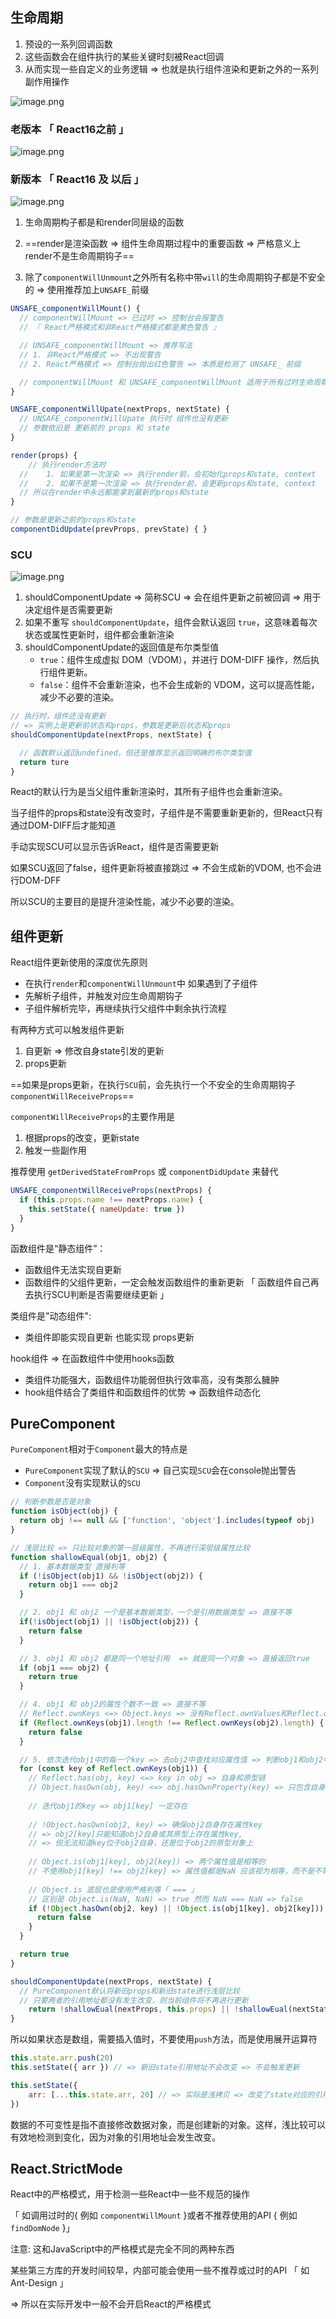 ## 生命周期

1. 预设的一系列回调函数
2. 这些函数会在组件执行的某些关键时刻被React回调
3. 从而实现一些自定义的业务逻辑 => 也就是执行组件渲染和更新之外的一系列副作用操作



![image.png](https://s2.loli.net/2024/09/26/lyDPkECnM31wB9L.png) 



### 老版本 「 React16之前 」

![image.png](https://s2.loli.net/2024/09/24/bkeFHJAfCavu5zD.png) 



### 新版本 「 React16 及 以后  」

![image.png](https://s2.loli.net/2024/09/24/pKU7w1jfJNlkuCg.png)



1. 生命周期构子都是和render同层级的函数

2. ==render是渲染函数 => 组件生命周期过程中的重要函数 => 严格意义上render不是生命周期钩子==

3. 除了`componentWillUnmount`之外所有名称中带`will`的生命周期钩子都是不安全的 => 使用推荐加上`UNSAFE_`前缀

```jsx
UNSAFE_componentWillMount() {
  // componentWillMount => 已过时 => 控制台会报警告 
  // 『 React严格模式和非React严格模式都是黄色警告 』

  // UNSAFE_componentWillMount => 推荐写法
  // 1. 非React严格模式 => 不出现警告
  // 2. React严格模式 => 控制台抛出红色警告 => 本质是检测了 UNSAFE_ 前缀

  // componentWillMount 和 UNSAFE_componentWillMount 适用于所有过时生命周期钩子
}
```



```jsx
UNSAFE_componentWillUpate(nextProps, nextState) {
  // UNSAFE_componentWillUpate 执行时 组件也没有更新
  // 参数依旧是 更新前的 props 和 state
}
```



```jsx
render(props) {
	// 执行render方法时
  // 	1. 如果是第一次渲染 => 执行render前，会初始化props和state, context
  // 	2. 如果不是第一次渲染 => 执行render前，会更新props和state, context
  // 所以在render中永远都能拿到最新的props和state
}
```



```jsx
// 参数是更新之前的props和state
componentDidUpdate(prevProps, prevState) { }
```



###  SCU

![image.png](https://s2.loli.net/2024/09/25/dwpQ6UtlK4G3cfX.png) 

1. shouldComponentUpdate => 简称SCU => 会在组件更新之前被回调 => 用于决定组件是否需要更新
2. 如果不重写 `shouldComponentUpdate`，组件会默认返回 `true`，这意味着每次状态或属性更新时，组件都会重新渲染
3. shouldComponentUpdate的返回值是布尔类型值
   + `true`：组件生成虚拟 DOM（VDOM），并进行 DOM-DIFF 操作，然后执行组件更新。
   + `false`：组件不会重新渲染，也不会生成新的 VDOM，这可以提高性能，减少不必要的渲染。

```jsx
// 执行时，组件还没有更新 
// => 实例上是更新前状态和props，参数是更新后状态和props
shouldComponentUpdate(nextProps, nextState) {

  // 函数默认返回undefined，但还是推荐显示返回明确的布尔类型值
  return ture
}
```

React的默认行为是当父组件重新渲染时，其所有子组件也会重新渲染。

当子组件的props和state没有改变时，子组件是不需要重新更新的，但React只有通过DOM-DIFF后才能知道

手动实现SCU可以显示告诉React，组件是否需要更新

如果SCU返回了false，组件更新将被直接跳过 => 不会生成新的VDOM, 也不会进行DOM-DFF 

所以SCU的主要目的是提升渲染性能，减少不必要的渲染。



## 组件更新

React组件更新使用的深度优先原则

+ 在执行`render`和`componentWillUnmount`中 如果遇到了子组件
+ 先解析子组件，并触发对应生命周期钩子
+ 子组件解析完毕，再继续执行父组件中剩余执行流程



有两种方式可以触发组件更新

1. 自更新 => 修改自身state引发的更新
2. props更新



==如果是props更新，在执行`SCU`前，会先执行一个不安全的生命周期钩子`componentWillReceiveProps`==

`componentWillReceiveProps`的主要作用是

1. 根据props的改变，更新state 
2. 触发一些副作用 

推荐使用 `getDerivedStateFromProps` 或 `componentDidUpdate` 来替代

```js
UNSAFE_componentWillReceiveProps(nextProps) {
  if (this.props.name !== nextProps.name) {
    this.setState({ nameUpdate: true })
  } 
}
```



函数组件是“静态组件”：

- 函数组件无法实现自更新
- 函数组件的父组件更新，一定会触发函数组件的重新更新 「 函数组件自己再去执行SCU判断是否需要继续更新 」



类组件是"动态组件":

+ 类组件即能实现自更新 也能实现 props更新



hook组件 => 在函数组件中使用hooks函数

+ 类组件功能强大，函数组件功能弱但执行效率高，没有类那么臃肿
+ hook组件结合了类组件和函数组件的优势 => 函数组件动态化



## PureComponent

`PureComponent`相对于`Component`最大的特点是

+ `PureComponent`实现了默认的`SCU` => 自己实现`SCU`会在console抛出警告
+ `Component`没有实现默认的`SCU`

```js
// 判断参数是否是对象
function isObject(obj) {
  return obj !== null && ['function', 'object'].includes(typeof obj)
}

// 浅层比较 => 只比较对象的第一层级属性，不再进行深层级属性比较
function shallowEqual(obj1, obj2) {
  // 1. 基本数据类型 直接判等
  if (!isObject(obj1) && !isObject(obj2)) {
    return obj1 === obj2
  }

  // 2. obj1 和 obj2 一个是基本数据类型，一个是引用数据类型 => 直接不等
  if(!isObject(obj1) || !isObject(obj2)) {
    return false
  }

  // 3. obj1 和 obj2 都是同一个地址引用  => 就是同一个对象 => 直接返回true
  if (obj1 === obj2) {
    return true
  }

  // 4. obj1 和 obj2的属性个数不一致 => 直接不等
  // Reflect.ownKeys <=> Object.keys => 没有Reflect.ownValues和Reflect.ownEntries
  if (Reflect.ownKeys(obj1).length !== Reflect.ownKeys(obj2).length) {
    return false
  }

  // 5. 依次迭代obj1中的每一个key => 去obj2中查找对应属性值 => 判断obj1和obj2中对应属性值是否相等
  for (const key of Reflect.ownKeys(obj1)) {
    // Reflect.has(obj, key) <=> key in obj => 自身和原型链
    // Object.hasOwn(obj, key) <=> obj.hasOwnProperty(key) => 只包含自身
    
    // 迭代obj1的key => obj1[key] 一定存在
    
    // !Object.hasOwn(obj2, key) => 确保obj2自身存在属性key 
    // => obj2[key]只能知道obj2自身或其原型上存在属性key,
    // => 但无法知道key位于obj2自身，还是位于obj2的原型对象上
    
    // Object.is(obj1[key], obj2[key]) => 两个属性值是相等的
    // 不使用obj1[key] !== obj2[key] => 属性值都是NaN 应该视为相等，而不是不等
    
    // Object.is 底层也是使用严格判等「 === 」
    // 区别是 Object.is(NaN, NaN) => true 然而 NaN === NaN => false
    if (!Object.hasOwn(obj2, key) || !Object.is(obj1[key], obj2[key])) {
      return false
    }
  }

  return true
}
```

```jsx
shouldComponentUpdate(nextProps, nextState) {
  // PureComponent默认将新旧props和新旧state进行浅层比较
  // 只要两者的引用地址都没有发生改变，则当前组件将不再进行更新
	return !shallowEual(nextProps, this.props) || !shallowEual(nextState, this.state)
}
```



所以如果状态是数组，需要插入值时，不要使用`push`方法，而是使用展开运算符

```jsx
this.state.arr.push(20)
this.setState({ arr }) // => 新旧state引用地址不会改变 => 不会触发更新

this.setState({
	arr: [...this.state.arr, 20] // => 实际是浅拷贝 => 改变了state对应的引用地址 => 触发更新 => 数据的不可变性
})
```

数据的不可变性是指不直接修改数据对象，而是创建新的对象。这样，浅比较可以有效地检测到变化，因为对象的引用地址会发生改变。



## React.StrictMode

React中的严格模式，用于检测一些React中一些不规范的操作 

「 如调用过时的{ 例如 `componentWillMount` }或者不推荐使用的API { 例如`findDomNode` }」



注意: 这和JavaScript中的严格模式是完全不同的两种东西

某些第三方库的开发时间较早，内部可能会使用一些不推荐或过时的API 「 如Ant-Design 」 

=> 所以在实际开发中一般不会开启React的严格模式

